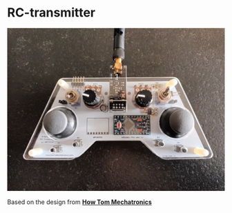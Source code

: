 # RC-transmitter

![](images/RC-transmitter.jpg)

Based on the design from **[How Tom Mechatronics](https://howtomechatronics.com/projects/diy-arduino-rc-transmitter/)**
